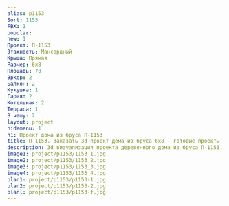 ```yaml
---
alias: p1153
Sort: 1153
FBX: 1
popular: 
new: 1
Проект: П-1153
Этажность: Мансардный
Крыша: Прямая
Размер: 6х8
Площадь: 70
Эркер: 2
Балкон: 2
Кукушка: 1
Гараж: 2
Котельная: 2
Терраса: 1
В чашу: 2
layout: project
hidemenu: 1
h1: Проект дома из бруса П-1153
title: П-1153. Заказать 3d проект дома из бруса 6х8 - готовые проекты
description: 3d визуализация проекта деревянного дома из бруса П-1153. Площадь 70 м2, размер 6х8. Вы можете внести любые изменения в проект.
image1: project/p1153/1153_1.jpg
image2: project/p1153/1153_2.jpg
image3: project/p1153/1153_3.jpg
image4: project/p1153/1153_4.jpg
plan1: project/p1153/p1153-1.jpg
plan2: project/p1153/p1153-2.jpg
planl: project/p1153/p1153-f.jpg
---
```

